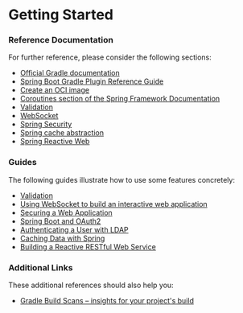 # Getting Started

### Reference Documentation

For further reference, please consider the following sections:

* [Official Gradle documentation](https://docs.gradle.org)
* [Spring Boot Gradle Plugin Reference Guide](https://docs.spring.io/spring-boot/docs/3.0.3/gradle-plugin/reference/html/)
* [Create an OCI image](https://docs.spring.io/spring-boot/docs/3.0.3/gradle-plugin/reference/html/#build-image)
* [Coroutines section of the Spring Framework Documentation](https://docs.spring.io/spring/docs/6.0.5/spring-framework-reference/languages.html#coroutines)
* [Validation](https://docs.spring.io/spring-boot/docs/3.0.3/reference/htmlsingle/#io.validation)
* [WebSocket](https://docs.spring.io/spring-boot/docs/3.0.3/reference/htmlsingle/#messaging.websockets)
* [Spring Security](https://docs.spring.io/spring-boot/docs/3.0.3/reference/htmlsingle/#web.security)
* [Spring cache abstraction](https://docs.spring.io/spring-boot/docs/3.0.3/reference/htmlsingle/#io.caching)
* [Spring Reactive Web](https://docs.spring.io/spring-boot/docs/3.0.3/reference/htmlsingle/#web.reactive)

### Guides

The following guides illustrate how to use some features concretely:

* [Validation](https://spring.io/guides/gs/validating-form-input/)
* [Using WebSocket to build an interactive web application](https://spring.io/guides/gs/messaging-stomp-websocket/)
* [Securing a Web Application](https://spring.io/guides/gs/securing-web/)
* [Spring Boot and OAuth2](https://spring.io/guides/tutorials/spring-boot-oauth2/)
* [Authenticating a User with LDAP](https://spring.io/guides/gs/authenticating-ldap/)
* [Caching Data with Spring](https://spring.io/guides/gs/caching/)
* [Building a Reactive RESTful Web Service](https://spring.io/guides/gs/reactive-rest-service/)

### Additional Links

These additional references should also help you:

* [Gradle Build Scans – insights for your project's build](https://scans.gradle.com#gradle)

